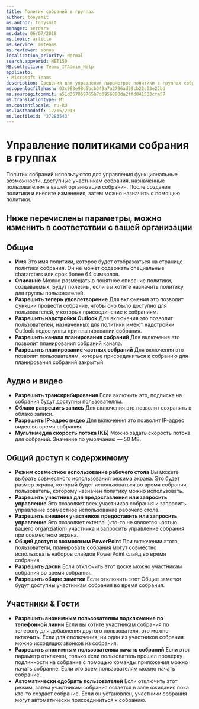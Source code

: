 ```yaml
---
title: Политик собраний в группах
author: tonysmit
ms.author: tonysmit
manager: serdars
ms.date: 06/07/2018
ms.topic: article
ms.service: msteams
ms.reviewer: sonua
localization_priority: Normal
search.appverid: MET150
MS.collection: Teams_ITAdmin_Help
appliesto:
- Microsoft Teams
description: Сведения для управления параметров политики в группах собрания.
ms.openlocfilehash: 03c983e98d5bcb349a7a2796ad59cb22c03e22bd
ms.sourcegitcommit: a51d357069765b7d0956880da2ffd041533cfa57
ms.translationtype: MT
ms.contentlocale: ru-RU
ms.lasthandoff: 12/15/2018
ms.locfileid: "27283543"
---
```

# <a name="manage-meeting-policies-in-teams"></a>Управление политиками собрания в группах

Политик собраний используются для управления функциональные возможности, доступные участникам собрания, назначенные пользователям в вашей организации собрания. После создания политики и внесите изменения, затем можно назначить с помощью политики. 

## <a name="here-are-the-settings-you-can-change-to-fit-your-organization"></a>Ниже перечислены параметры, можно изменить в соответствии с вашей организации
<a name="bkgeneral"> </a>

## <a name="general"></a>Общие
   - **Имя** Это имя политики, которое будет отображаться на странице политики собрания. Он не может содержать специальные chararcters или срок более 64 символов.
   - **Описание** Можно размещать в понятное описание политики, создаваемых. Будут полезны, если вы хотите назначить политику для группы пользователей.
   - **Разрешить теперь удовлетворение** Для включения это позволит функции провести собрание, чтобы оно было доступно для пользователей, у которых присоединение к собраниям.
   - **Разрешить надстройки Outlook** Для включения это позволит пользователей, назначенных для политики имеют надстройки Outlook недоступны при планировании собрания.
   - **Разрешить канала планирования собраний** Для включения это позволит планирования собраний канала.
   - **Разрешить планирование частных собраний** Для включения это позволит пользователям, которые присоединиться к собранию для планирования собраний закрытый.

<a name="bkaudioandvideo"> </a>

## <a name="audio--video"></a>Аудио и видео
   - **Разрешить транскрибирования** Если включить это, подписка на собрания будут доступны пользователям.
   - **Облако разрешить запись** Для включения это позволит сохранять в облако записи.
   - **Разрешить IP-адрес видео** Для включения это позволит IP-адрес видео во время собрания.
   - **Мультимедиа скорость потока (КБ)** Можно задать скорость потока для собраний. Значение по умолчанию — 50 МБ.

<a name="bkcontentsharing"> </a>

## <a name="content-sharing"></a>Общий доступ к содержимому
   - **Режим совместное использование рабочего стола** Вы можете выбрать совместного использования режима экрана. Это будет размер экрана, который будет использоваться во время собрания, пользователь, которому назначен политику можно использовать.
   - **Разрешить участника для предоставления или запросить управление** Это позволяет всех участников собрания и запросить управление совместное использование рабочего стола.
   - **Разрешить внешних участников предоставить или запросить управление** Это позволяет external (кто-то не является частью вашего organziation) участника и запросить управление собрания при совместном экрана.
   - **Общий доступ к возможным PowerPoint** При включении этого, пользователи, планировать собрания могут совместно использовать наборов слайдов PowerPoint слайд во время собрания.
   - **Разрешить доски** Если отключить этот доске можно участникам собрания во время собрания.
   - **Разрешить общие заметки** Если отключить этот Общие заметки будут доступны участникам собрания во время собрания.

<a name="bkparticipantsandguests"> </a>

## <a name="participants--guests"></a>Участники & Гости
   - **Разрешить анонимным пользователям подключение по телефонной линии** Если вы хотите участникам собрания по телефону для добавления другого пользователя, это можно включить. Если для отключения, ни один из участников собрания можно исходящих звонков из собрания.
   - **Разрешить анонимным пользователям начать собраний** Если этот параметр отключен, только если пользователь прошел проверку подлинности на собрание с помощью команды приложения можно начать собрание. Если это всем пользователям можно начать собрание.
   - **Автоматически одобрять пользователей** Если отключить этот режим, затем участникам собрания остается в зале ожидания пока кто-то создает собрание. Если он установлен, участники собрания могут автоматически присоединиться к собранию.


